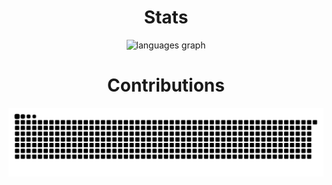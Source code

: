 
<h1 align="center">Stats</h3>

<div align="center">
  <!-- BEGIN stats -->

<picture>
  <source media="(prefers-color-scheme: dark)" srcset="https://github-readme-stats.vercel.app/api/top-langs?username=rafidrahman1&locale=en&hide_title=false&layout=compact&card_width=320&langs_count=5&theme=dracula&hide_border=true" />
  <source media="(prefers-color-scheme: light)" srcset="https://github-readme-stats.vercel.app/api/top-langs?username=rafidrahman1&locale=en&hide_title=false&layout=compact&card_width=320&langs_count=5&theme=default&hide_border=true" />
  <img src="https://github-readme-stats.vercel.app/api/top-langs?username=rafidrahman1&locale=en&hide_title=false&layout=compact&card_width=300&langs_count=5&theme=default&hide_border=true" height="150" alt="languages graph" />
    
</picture>

  <!-- END stats -->
 </div>



 
<h1 align="center">Contributions</h3>
<div align="center">
   <!-- BEGIN Snake -->
<picture>
  <source media="(prefers-color-scheme: dark)" srcset="https://raw.githubusercontent.com/rafidrahman1/rafidrahman1/output/snake-dark.svg" />
  <source media="(prefers-color-scheme: light)" srcset="https://raw.githubusercontent.com/rafidrahman1/rafidrahman1/output/snake-light.svg" />
  <img alt="github-snake" src="https://raw.githubusercontent.com/rafidrahman1/rafidrahman1/output/snake-dark.svg" />
</picture>
  <!-- End Snake -->
</div>
